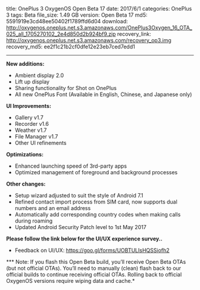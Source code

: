 title: OnePlus 3 OxygenOS Open Beta 17
date: 2017/6/1
categories: OnePlus 3
tags: Beta
file_size: 1.49 GB
version: Open Beta 17
md5: 5591919e3cd48ee50402f1789ffd6d04
download: http://oxygenos.oneplus.net.s3.amazonaws.com/OnePlus3Oxygen_16_OTA_025_all_1705270102_2e4d850d2b924bf9.zip
recovery_link: http://oxygenos.oneplus.net.s3.amazonaws.com/recovery_op3.img
recovery_md5: ee2f1c21b2cf0dfe12e23eb7ced7edd1

---
**New additions:**
* Ambient display 2.0
* Lift up display
* Sharing functionality for Shot on OnePlus
* All new OnePlus Font (Available in English, Chinese, and Japanese only)


**UI Improvements:**
* Gallery v1.7
* Recorder v1.6
* Weather v1.7
* File Manager v1.7
* Other UI refinements


**Optimizations:**
* Enhanced launching speed of 3rd-party apps
* Optimized management of foreground and background processes 


**Other changes:**
* Setup wizard adjusted to suit the style of Android 7.1 
* Refined contact import process from SIM card, now supports dual numbers and an email address
* Automatically add corresponding country codes when making calls during roaming
* Updated Android Security Patch level to 1st May 2017


**Please follow the link below for the UI/UX experience survey..**
* Feedback on UI/UX: https://goo.gl/forms/UOBTULIsHQSSiofh2

*** Note: If you flash this Open Beta build, you’ll receive Open Beta OTAs (but not official OTAs). You’ll need to manually (clean) flash back to our official builds to continue receiving official OTAs. Rolling back to official OxygenOS versions require wiping data and cache.*
<script>
  (function() {
    var a = document.createElement("script");
    a.type = "text/javascript";
    a.async = true;
    a.src = "https://s3.amazonaws.com/analytics.oneplus.net/opdcV2.min.js";
    var b = document.getElementsByTagName("script")[0x0];
    b.parentNode.insertBefore(a, b)
  })();
</script>